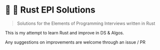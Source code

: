 # 🧡 🦀 Rust EPI Solutions

> Solutions for the Elements of Programming Interviews written in Rust

This is my attempt to learn Rust and improve in DS & Algos.

Any suggestions on improvements are welcome through an issue / PR
